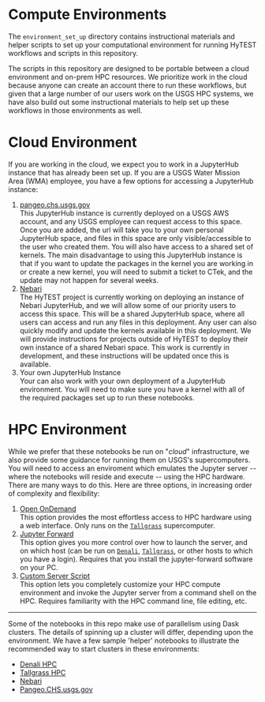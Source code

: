 # Compute Environments 

The `environment_set_up` directory contains instructional materials and helper scripts to set 
up your computational environment for running HyTEST workflows and scripts in this repository.

The scripts in this repository are designed to be portable between a cloud environment and 
on-prem HPC resources. We prioritize work in the cloud because anyone can create an account 
there to run these workflows, but given that a large number of our users work on the USGS HPC 
systems, we have also build out some instructional materials to help set up these workflows 
in those environments as well.

# Cloud Environment

If you are working in the cloud, we expect you to work in a JupyterHub instance that has 
already been set up. If you are a USGS Water Mission Area (WMA) employee, you have a few 
options for accessing a JupyterHub instance:
1) [pangeo.chs.usgs.gov](QuickStart-Cloud-pangeoCHS.md)<br>
   This JupyterHub instance is currently deployed on a USGS AWS account, and any USGS employee 
   can request access to this space. Once you are added, the url will take you to your own 
   personal JupyterHub space, and files in this space are only visible/accessible to the user 
   who created them. You will also have access to a shared set of kernels. The main disadvantage 
   to using this JupyterHub instance is that if you want to update the packages in the kernel 
   you are working in or create a new kernel, you will need to submit a ticket to CTek, and 
   the update may not happen for several weeks.
2) [Nebari](QuickStart-Cloud-Nebari.md)<br>
   The HyTEST project is currently working on deploying an instance of Nebari JupyterHub, and 
   we will allow some of our priority users to access this space. This will be a shared 
   JupyterHub space, where all users can access and run any files in this deployment. Any 
   user can also quickly modify and update the kernels available in this deployment. We will 
   provide instructions for projects outside of HyTEST to deploy their own instance of a 
   shared Nebari space. This work is currently in development, and these instructions will 
   be updated once this is available.
3) Your own JupyterHub Instance<br>
   Your can also work with your own deployment of a JupyterHub environment. You will need to 
   make sure you have a kernel with all of the required packages set up to run these notebooks.


# HPC Environment

While we prefer that these notebooks be run on "_cloud_" infrastructure, we also provide some guidance for running them on USGS's supercomputers. You will need to access an enviroment which emulates the Jupyter server -- where the notebooks will reside and execute -- using the HPC hardware. There are many ways to do this. Here are three options, in increasing order of complexity and flexibility:

1) [Open OnDemand](OpenOnDemand.md)<br>
   This option provides the most effortless access to HPC hardware using a web interface. Only runs on the [`Tallgrass`](https://hpcportal.cr.usgs.gov/hpc-user-docs/supercomputers/tallgrass.html) supercomputer.
2) [Jupyter Forward](JupyterForward.md)<br>
   This option gives you more control over how to launch the server, and on which host (can be
   run on [`Denali`](https://hpcportal.cr.usgs.gov/hpc-user-docs/supercomputers/denali.html), [`Tallgrass`](https://hpcportal.cr.usgs.gov/hpc-user-docs/supercomputers/tallgrass.html), or other hosts to which you have a login).  Requires that you
   install the jupyter-forward software on your PC.
3) [Custom Server Script](StartScript.md)<br>
   This option lets you completely customize your HPC compute environment and invoke the Jupyter
   server from a command shell on the HPC. Requires familiarity with the HPC command line, file
   editing, etc.

--------

Some of the notebooks in this repo make use of parallelism using Dask clusters.
The details of spinning up a cluster will differ, depending upon the environment.
We have a few sample 'helper' notebooks to illustrate the recommended way to
start clusters in these environments:

* [Denali HPC](Start_Dask_Cluster_Denali.ipynb)
* [Tallgrass HPC](Start_Dask_Cluster_Tallgrass.ipynb)
* [Nebari](Start_Dask_Cluster_Nebari.ipynb)
* [Pangeo.CHS.usgs.gov](Start_Dask_Cluster_PangeoCHS.ipynb)
